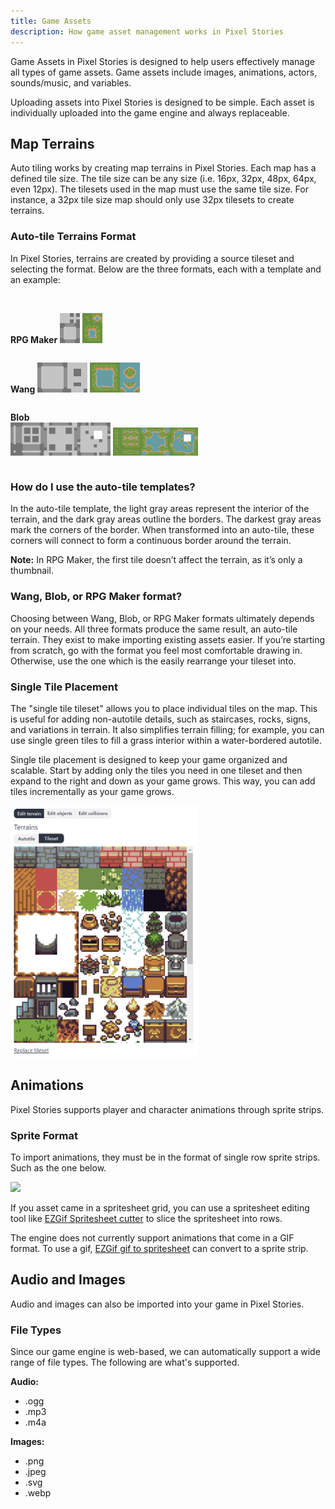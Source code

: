 ```yaml
---
title: Game Assets
description: How game asset management works in Pixel Stories
---
```


Game Assets in Pixel Stories is designed to help users effectively manage all types of game assets. Game assets include images, animations, actors, sounds/music, and variables.

Uploading assets into Pixel Stories is designed to be simple. Each asset is individually uploaded into the game engine and always replaceable.

## Map Terrains

Auto tiling works by creating map terrains in Pixel Stories. Each map has a defined tile size. The tile size can be any size (i.e. 16px, 32px, 48px, 64px, even 12px). The tilesets used in the map must use the same tile size. For instance, a 32px tile size map should only use 32px tilesets to create terrains.

### Auto-tile Terrains Format

In Pixel Stories, terrains are created by providing a source tileset and selecting the format. Below are the three formats, each with a template and an example:

<br/>

<pixel-art>

<div style="max-width:300px; display:flex; align-items:end; gap:4px;">

**RPG Maker**
![](../../../assets/images/rpgmaker-preview.png)

![](../../../assets/images/rpgmaker-example.png)

</div>

<div style="max-width:300px; display:flex; align-items:end; gap:4px;">

**Wang**
![](../../../assets/images/wang.png)

![](../../../assets/images/wang-example.png)

</div>

<div style="max-width:300px; display:flex; align-items:end; gap:4px;">

**Blob**
![](../../../assets/images/blob.png)

![](../../../assets/images/blob-example.png)

</div>

</pixel-art>

### How do I use the auto-tile templates?

In the auto-tile template, the light gray areas represent the interior of the terrain, and the dark gray areas outline the borders. The darkest gray areas mark the corners of the border. When transformed into an auto-tile, these corners will connect to form a continuous border around the terrain.

**Note:** In RPG Maker, the first tile doesn’t affect the terrain, as it’s only a thumbnail.

### Wang, Blob, or RPG Maker format?

Choosing between Wang, Blob, or RPG Maker formats ultimately depends on your needs. All three formats produce the same result, an auto-tile terrain. They exist to make importing existing assets easier. If you’re starting from scratch, go with the format you feel most comfortable drawing in. Otherwise, use the one which is the easily rearrange your tileset into.

### Single Tile Placement

The "single tile tileset" allows you to place individual tiles on the map. This is useful for adding non-autotile details, such as staircases, rocks, signs, and variations in terrain. It also simplifies terrain filling; for example, you can use single green tiles to fill a grass interior within a water-bordered autotile.

Single tile placement is designed to keep your game organized and scalable. Start by adding only the tiles you need in one tileset and then expand to the right and down as your game grows. This way, you can add tiles incrementally as your game grows.

<div style="max-width:300px;">

![Single tile placement](../../../assets/images/single-tile-placement.png)

</div>

## Animations

Pixel Stories supports player and character animations through sprite strips.

### Sprite Format

To import animations, they must be in the format of single row sprite strips. Such as the one below.

<pixel-art>

![](../../../assets/images/assets-3.png)

</pixel-art>

If you asset came in a spritesheet grid, you can use a spritesheet editing tool like [EZGif Spritesheet cutter](https://ezgif.com/sprite-cutter) to slice the spritesheet into rows.

The engine does not currently support animations that come in a GIF format. To use a gif, [EZGif gif to spritesheet](https://ezgif.com/gif-to-sprite) can convert to a sprite strip.

## Audio and Images

Audio and images can also be imported into your game in Pixel Stories.

### File Types

Since our game engine is web-based, we can automatically support a wide range of file types. The following are what's supported.

**Audio:**

- .ogg
- .mp3
- .m4a

**Images:**

- .png
- .jpeg
- .svg
- .webp
